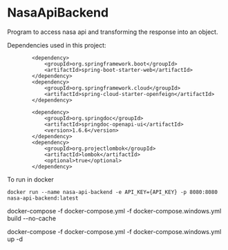 # NasaApiBackend

Program to access nasa api and transforming the response into an object.

Dependencies used in this project:

~~~
        <dependency>
            <groupId>org.springframework.boot</groupId>
            <artifactId>spring-boot-starter-web</artifactId>
        </dependency>
        <dependency>
            <groupId>org.springframework.cloud</groupId>
            <artifactId>spring-cloud-starter-openfeign</artifactId>
        </dependency>

        <dependency>
            <groupId>org.springdoc</groupId>
            <artifactId>springdoc-openapi-ui</artifactId>
            <version>1.6.6</version>
        </dependency>
        <dependency>
            <groupId>org.projectlombok</groupId>
            <artifactId>lombok</artifactId>
            <optional>true</optional>
        </dependency>
~~~

To run in docker 

~~~
docker run --name nasa-api-backend -e API_KEY={API_KEY} -p 8080:8080 nasa-api-backend:latest
~~~

docker-compose -f docker-compose.yml -f docker-compose.windows.yml build --no-cache

docker-compose -f docker-compose.yml -f docker-compose.windows.yml up -d